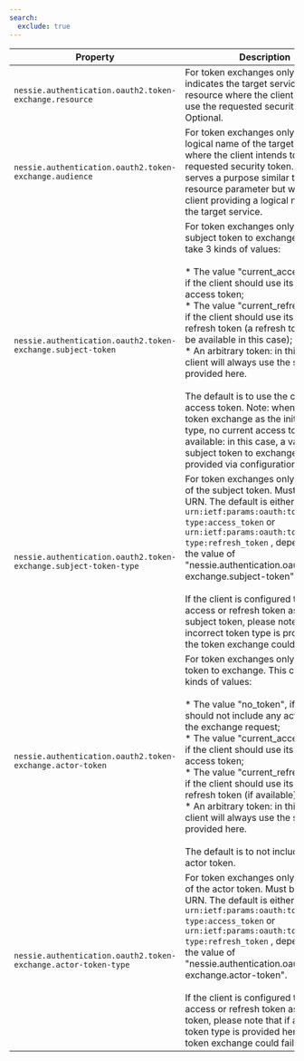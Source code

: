 ```yaml
---
search:
  exclude: true
---
```

<!--start-->

| Property | Description |
|----------|-------------|
| `nessie.authentication.oauth2.token-exchange.resource` | For token exchanges only. A URI that indicates the target service or resource where the client  intends to use the requested security token. Optional.  |
| `nessie.authentication.oauth2.token-exchange.audience` | For token exchanges only. The logical name of the target service where the client intends to  use the requested security token. This serves a purpose similar to the resource parameter but  with the client providing a logical name for the target service.  |
| `nessie.authentication.oauth2.token-exchange.subject-token` | For token exchanges only. The subject token to exchange. This can take 3 kinds of values:   <br><br> * The value "current_access_token", if the client should use its current access        token;    <br> * The value "current_refresh_token", if the client should use its current refresh        token (a refresh token _must_ be available in this case);    <br> * An arbitrary token: in this case, the client will always use the static token provided        here.  <br><br>The default is to use the current access token. Note: when using token exchange as the initial  grant type, no current access token will be available: in this case, a valid, static subject  token to exchange must be provided via configuration.  |
| `nessie.authentication.oauth2.token-exchange.subject-token-type` | For token exchanges only. The type of the subject token. Must be a valid URN. The default is  either `urn:ietf:params:oauth:token-type:access_token` or `urn:ietf:params:oauth:token-type:refresh_token` , depending on the value of "nessie.authentication.oauth2.token-exchange.subject-token".   <br><br>If the client is configured to use its access or refresh token as the subject token, please  note that if an incorrect token type is provided here, the token exchange could fail.  |
| `nessie.authentication.oauth2.token-exchange.actor-token` | For token exchanges only. The actor token to exchange. This can take 4 kinds of values:   <br><br> * The value "no_token", if the client should not include any actor token in the        exchange request;    <br> * The value "current_access_token", if the client should use its current access        token;    <br> * The value "current_refresh_token", if the client should use its current refresh        token (if available);    <br> * An arbitrary token: in this case, the client will always use the static token provided        here.  <br><br>The default is to not include any actor token.  |
| `nessie.authentication.oauth2.token-exchange.actor-token-type` | For token exchanges only. The type of the actor token. Must be a valid URN. The default is  either `urn:ietf:params:oauth:token-type:access_token` or `urn:ietf:params:oauth:token-type:refresh_token` , depending on the value of "nessie.authentication.oauth2.token-exchange.actor-token".   <br><br>If the client is configured to use its access or refresh token as the actor token, please  note that if an incorrect token type is provided here, the token exchange could fail.  |
